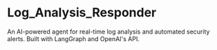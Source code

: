 # Log_Analysis_Responder
An AI-powered agent for real-time log analysis and automated security alerts. Built with LangGraph and OpenAI's API.
